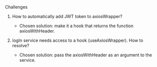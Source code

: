 Challenges

1) How to automatically add JWT token to axiosWrapper?

    - Chosen solution: make it a hook that returns the function axiosWithHeader.

2) logIn service needs access to a hook (useAxiosWrapper). How to resolve?

    - Chosen solution: pass the axiosWithHeader as an argument to the service.
